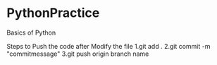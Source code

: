 # PythonPractice
Basics of Python

Steps to Push the code after Modify the file 
1.git add .
2.git commit -m "commitmessage"
3.git push origin branch name
